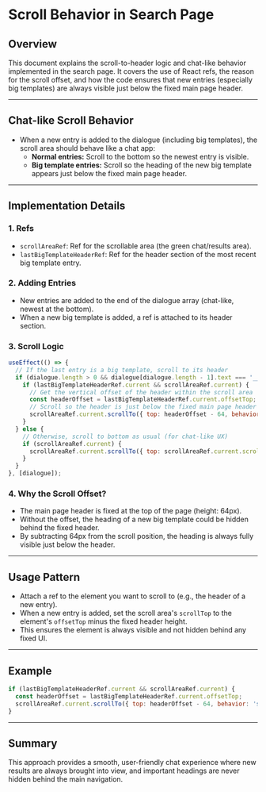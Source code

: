 # Scroll Behavior in Search Page

## Overview
This document explains the scroll-to-header logic and chat-like behavior implemented in the search page. It covers the use of React refs, the reason for the scroll offset, and how the code ensures that new entries (especially big templates) are always visible just below the fixed main page header.

---

## Chat-like Scroll Behavior
- When a new entry is added to the dialogue (including big templates), the scroll area should behave like a chat app:
  - **Normal entries:** Scroll to the bottom so the newest entry is visible.
  - **Big template entries:** Scroll so the heading of the new big template appears just below the fixed main page header.

---

## Implementation Details

### 1. Refs
- `scrollAreaRef`: Ref for the scrollable area (the green chat/results area).
- `lastBigTemplateHeaderRef`: Ref for the header section of the most recent big template entry.

### 2. Adding Entries
- New entries are added to the end of the dialogue array (chat-like, newest at the bottom).
- When a new big template is added, a ref is attached to its header section.

### 3. Scroll Logic
```js
useEffect(() => {
  // If the last entry is a big template, scroll to its header
  if (dialogue.length > 0 && dialogue[dialogue.length - 1].text === '__BIG_TEMPLATE__') {
    if (lastBigTemplateHeaderRef.current && scrollAreaRef.current) {
      // Get the vertical offset of the header within the scroll area
      const headerOffset = lastBigTemplateHeaderRef.current.offsetTop;
      // Scroll so the header is just below the fixed main page header (64px)
      scrollAreaRef.current.scrollTo({ top: headerOffset - 64, behavior: 'smooth' });
    }
  } else {
    // Otherwise, scroll to bottom as usual (for chat-like UX)
    if (scrollAreaRef.current) {
      scrollAreaRef.current.scrollTo({ top: scrollAreaRef.current.scrollHeight, behavior: 'smooth' });
    }
  }
}, [dialogue]);
```

### 4. Why the Scroll Offset?
- The main page header is fixed at the top of the page (height: 64px).
- Without the offset, the heading of a new big template could be hidden behind the fixed header.
- By subtracting 64px from the scroll position, the heading is always fully visible just below the header.

---

## Usage Pattern
- Attach a ref to the element you want to scroll to (e.g., the header of a new entry).
- When a new entry is added, set the scroll area's `scrollTop` to the element's `offsetTop` minus the fixed header height.
- This ensures the element is always visible and not hidden behind any fixed UI.

---

## Example
```js
if (lastBigTemplateHeaderRef.current && scrollAreaRef.current) {
  const headerOffset = lastBigTemplateHeaderRef.current.offsetTop;
  scrollAreaRef.current.scrollTo({ top: headerOffset - 64, behavior: 'smooth' });
}
```

---

## Summary
This approach provides a smooth, user-friendly chat experience where new results are always brought into view, and important headings are never hidden behind the main navigation. 